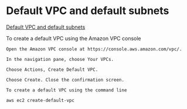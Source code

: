 # Default VPC and default subnets

[Default VPC and default subnets](https://docs.aws.amazon.com/vpc/latest/userguide/default-vpc.html)

To create a default VPC using the Amazon VPC console

```
Open the Amazon VPC console at https://console.aws.amazon.com/vpc/.

In the navigation pane, choose Your VPCs.

Choose Actions, Create Default VPC.

Choose Create. Close the confirmation screen.
```

`To create a default VPC using the command line`

```
aws ec2 create-default-vpc
```